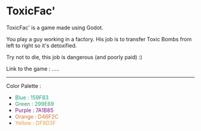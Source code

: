 # ToxicFac'
 
ToxicFac' is a game made using Godot.

You play a guy working in a factory. His job is to transfer Toxic Bombs from left to right so it's detoxified.

Try not to die, this job is dangerous (and poorly paid) :)


Link to the game : .....  

___

Color Palette :
- <span style="color:#159F83">Blue : 159F83</span>
- <span style="color:#299E69">Green : 299E69</span>
- <span style="color:#7A1B85">Purple : 7A1B85</span>
- <span style="color:#D46F2C">Orange : D46F2C</span>
- <span style="color:#DF9D3F">Yellow : DF9D3F</span>
